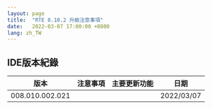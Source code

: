 ```yaml
---
layout: page
title:  "RTE 8.10.2 升級注意事項"
date:   2022-03-07 17:00:00 +0800
lang: zh_TW
---
```


## IDE版本紀錄

|版本|注意事項|主要更新功能|日期|
|:-:|:-|:-:|:-:|
|008.010.002.021|||2022/03/07|